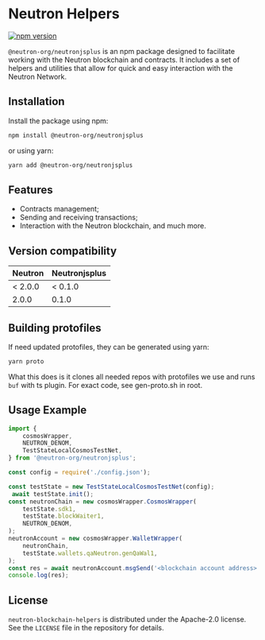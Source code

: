# Neutron Helpers

[![npm version](https://badge.fury.io/js/@neutron-org%2Fneutronjsplus.svg)](https://badge.fury.io/js/@neutron-org%2Fneutronjsplus)

`@neutron-org/neutronjsplus` is an npm package designed to facilitate working with the Neutron blockchain and contracts. It includes a set of helpers and utilities that allow for quick and easy interaction with the Neutron Network.

## Installation

Install the package using npm:

```bash
npm install @neutron-org/neutronjsplus
```

or using yarn:

```bash
yarn add @neutron-org/neutronjsplus
```

## Features

- Contracts management;
- Sending and receiving transactions;
- Interaction with the Neutron blockchain, and much more.

## Version compatibility

| Neutron | Neutronjsplus |
|---------|---------------|
| < 2.0.0 | < 0.1.0       |
| 2.0.0   | 0.1.0         |

## Building protofiles

If need updated protofiles, they can be generated using yarn:

```bash
yarn proto
```

What this does is it clones all needed repos with protofiles we use and runs `buf` with ts plugin.
For exact code, see gen-proto.sh in root.

## Usage Example

```typescript
import { 
    cosmosWrapper,
    NEUTRON_DENOM,
    TestStateLocalCosmosTestNet,
} from '@neutron-org/neutronjsplus';

const config = require('./config.json');

const testState = new TestStateLocalCosmosTestNet(config);
 await testState.init();
const neutronChain = new cosmosWrapper.CosmosWrapper(
    testState.sdk1,
    testState.blockWaiter1,
    NEUTRON_DENOM,
);
neutronAccount = new cosmosWrapper.WalletWrapper(
    neutronChain,
    testState.wallets.qaNeutron.genQaWal1,
);
const res = await neutronAccount.msgSend('<blockchain account address>', '1000000');
console.log(res);
```

## License

`neutron-blockchain-helpers` is distributed under the Apache-2.0 license. See the `LICENSE` file in the repository for details.
